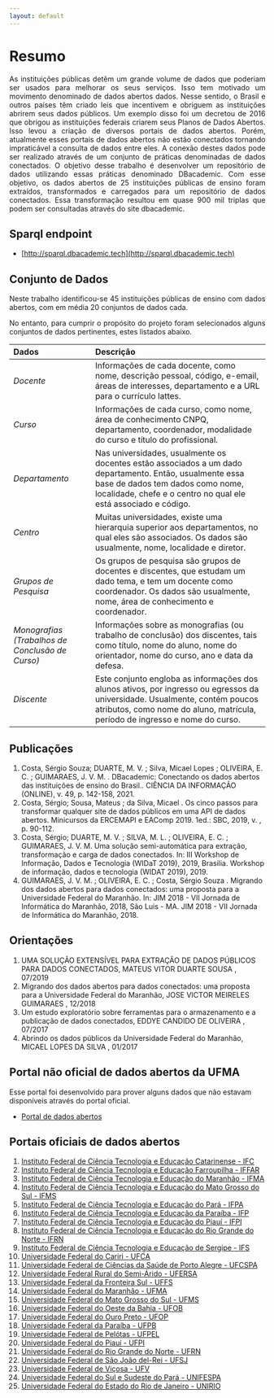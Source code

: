 ```yaml
---
layout: default
---
```


# Resumo

<div style="text-align: justify">
As instituições públicas detêm um grande volume de dados que poderiam ser usados para melhorar os seus serviços. Isso tem motivado um movimento denominado de dados abertos dados. Nesse sentido, o Brasil e outros países têm criado leis que incentivem e obriguem as instituições abrirem seus dados públicos. Um exemplo disso foi um decretou de 2016 que obrigou as instituições federais criarem seus Planos de Dados Abertos. Isso levou a criação de diversos portais de dados abertos. Porém, atualmente esses portais de dados abertos não estão conectados tornando impraticável a consulta de dados entre eles. A conexão destes dados pode ser realizado através de um conjunto de práticas denominadas de dados conectados. O objetivo desse trabalho é desenvolver um repositório de dados utilizando essas práticas denominado DBacademic. Com esse objetivo, os dados abertos de 25 instituições públicas de ensino foram extraídos, transformados e carregados para um repositório de dados conectados. Essa transformação resultou em quase 900 mil triplas que podem ser consultadas através do site dbacademic. 
</div>

## Sparql endpoint

* [http://sparql.dbacademic.tech](http://sparql.dbacademic.tech) 

## Conjunto de Dados

<div style="text-align: justify">
Neste trabalho identificou-se 45 instituições públicas de ensino com dados abertos, com em média 20 conjuntos de dados cada.

No entanto, para cumprir o propósito do projeto foram selecionados alguns conjuntos de dados pertinentes, estes listados abaixo. 
</div>


| Dados | Descrição |
| :------ | :------ |
| <i>Docente</i> | Informações de cada docente, como nome, descrição pessoal, código, e-email,  áreas de interesses, departamento e a URL para o currículo lattes. |
| <i>Curso</i> | Informações de cada curso, como nome,  área de conhecimento CNPQ, departamento, coordenador, modalidade do curso e título do profissional. |
| <i>Departamento</i> | Nas universidades, usualmente os docentes estão associados a um dado departamento. Então, usualmente essa base de dados tem dados como nome, localidade, chefe e o centro no qual ele está associado e código.|
| <i>Centro</i> | Muitas universidades, existe uma hierarquia superior aos departamentos, no qual eles são associados. Os dados são usualmente, nome, localidade e diretor. |
| <i>Grupos de Pesquisa</i> | Os grupos de pesquisa são grupos de docentes e discentes, que estudam um dado tema, e tem um docente como coordenador. Os dados são usualmente, nome, área de conhecimento e coordenador. |
| <i>Monografias (Trabalhos de Conclusão de Curso)</i> | Informações sobre as monografias (ou trabalho de conclusão) dos discentes, tais como  título, nome do aluno, nome do orientador, nome do curso, ano e data da defesa. |
| <i>Discente</i> | Este conjunto engloba as informações dos alunos ativos, por ingresso ou egressos da universidade. Usualmente, contém poucos atributos, como nome do aluno, matrícula, período de ingresso e nome do curso. |


## Publicações

1. Costa, Sérgio Souza; DUARTE, M. V. ; Silva, Micael Lopes ; OLIVEIRA, E. C. ; GUIMARAES, J. V. M. . DBacademic: Conectando os dados abertos das instituições de ensino do Brasil.. CIÊNCIA DA INFORMAÇÃO (ONLINE), v. 49, p. 142-158, 2021.
2. Costa, Sérgio; Sousa, Mateus ; da Silva, Micael . Os cinco passos para transformar qualquer site de dados públicos em uma API de dados abertos. Minicursos da ERCEMAPI e EAComp 2019. 1ed.: SBC, 2019, v. , p. 90-112.
3. Costa, Sérgio; DUARTE, M. V. ; SILVA, M. L. ; OLIVEIRA, E. C. ; GUIMARAES, J. V. M. Uma solução semi-automática para extração, transformação e carga de dados conectados. In: III Workshop de Informação, Dados e Tecnologia (WIDaT 2019), 2019, Brasilia. Workshop de informação, dados e tecnologia (WIDAT 2019), 2019.
4. GUIMARAES, J. V. M. ; OLIVEIRA, E. C. ; Costa, Sérgio Souza . Migrando dos dados abertos para dados conectados: uma proposta para a Universidade Federal do Maranhão. In: JIM 2018 - VII Jornada de Informática do Maranhão, 2018, São Luis - MA. JIM 2018 - VII Jornada de Informática do Maranhão, 2018.

## Orientações

1. UMA SOLUÇÃO EXTENSÍVEL PARA EXTRAÇÃO DE DADOS PÚBLICOS PARA DADOS CONECTADOS, MATEUS VITOR DUARTE SOUSA , 07/2019
2. Migrando dos dados abertos para dados conectados: uma proposta para a Universidade Federal do Maranhão, JOSE VICTOR MEIRELES GUIMARAES , 12/2018
3. Um estudo exploratório sobre ferramentas para o armazenamento e a publicação de dados conectados, EDDYE CANDIDO DE OLIVEIRA , 07/2017
4. Abrindo os dados públicos da Universidade Federal do Maranhão, MICAEL LOPES DA SILVA , 01/2017


## Portal não oficial de dados abertos da UFMA

Esse portal foi desenvolvido para prover alguns dados que não estavam disponíveis através do portal oficial.

* [Portal de dados abertos](https://dados-ufma.herokuapp.com/)

## Portais oficiais de dados abertos

1. [Instituto Federal de Ciência Tecnologia e Educação Catarinense - IFC](http://dadosabertos.ifc.edu.br/)
2. [Instituto Federal de Ciência Tecnologia e Educação Farroupilha - IFFAR](http://dadosabertos.ifc.edu.br/)
3. [Instituto Federal de Ciência Tecnologia e Educação do Maranhão - IFMA]()
4. [Instituto Federal de Ciência Tecnologia e Educação do Mato Grosso do Sul - IFMS](http://dados.ifms.edu.br/)
5. [Instituto Federal de Ciência Tecnologia e Educação do Pará - IFPA](http://pda.ifpa.edu.br/)
6. [Instituto Federal de Ciência Tecnologia e Educação da Paraíba - IFP](https://www.ifpb.edu.br/sic/acesso-a-informacao/dados-abertos)
7. [Instituto Federal de Ciência Tecnologia e Educação do Piauí - IFPI]()
8. [Instituto Federal de Ciência Tecnologia e Educação do Rio Grande do Norte - IFRN](https://dados.ifrn.edu.br/)
9. [Instituto Federal de Ciência Tecnologia e Educação de Sergipe - IFS](http://www.ifs.edu.br/pda)
10. [Universidade Federal do Cariri - UFCA](https://dados.ufca.edu.br)
11. [Universidade Federal de Ciências da Saúde de Porto Alegre - UFCSPA](https://dados.ufcspa.edu.br/)
12. [Universidade Federal Rural do Semi-Árido - UFERSA](http://dadosabertos.ufersa.edu.br/)
13. [Universidade Federal da Fronteira Sul - UFFS](https://dados.uffs.edu.br/)
14. [Universidade Federal do Maranhão - UFMA](http://dadosabertos.ufma.br/)
15. [Universidade Federal do Mato Grosso do Sul - UFMS](https://dadosabertos.ufms.br/)
16. [Universidade Federal do Oeste da Bahia - UFOB]()
17. [Universidade Federal do Ouro Preto - UFOP](http://dados.ufop.br/)
18. [Universidade Federal da Paraíba - UFPB](http://dadosabertos.ufpb.br/)
19. [Universidade Federal de Pelótas - UFPEL](http://dados.ufpel.edu.br/)
20. [Universidade Federal do Piauí - UFPI](https://dados.ufpi.br/)
21. [Universidade Federal do Rio Grande do Norte - UFRN](http://dados.ufrn.br/)
22. [Universidade Federal de São João del-Rei - UFSJ](http://dados.ufsj.edu.br)
23. [Universidade Federal de Viçosa - UFV](http://dados.ufv.br)
24. [Universidade Federal do Sul e Sudeste do Pará - UNIFESPA](http://ckan.unifesspa.edu.br/)
25. [Universidade Federal do Estado do Rio de Janeiro - UNIRIO](http://dados.unirio.br/)
